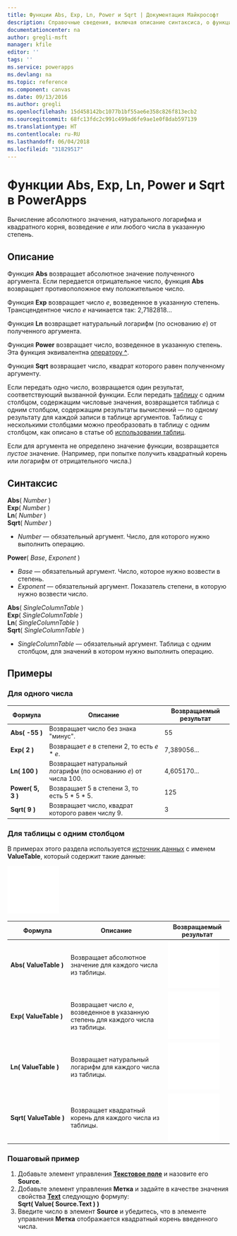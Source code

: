 ```yaml
---
title: Функции Abs, Exp, Ln, Power и Sqrt | Документация Майкрософт
description: Справочные сведения, включая описание синтаксиса, о функциях Abs, Exp, Ln, Power и Sqrt в PowerApps
documentationcenter: na
author: gregli-msft
manager: kfile
editor: ''
tags: ''
ms.service: powerapps
ms.devlang: na
ms.topic: reference
ms.component: canvas
ms.date: 09/13/2016
ms.author: gregli
ms.openlocfilehash: 15d458142bc1077b1bf55ae6e358c826f813ecb2
ms.sourcegitcommit: 68fc13fdc2c991c499ad6fe9ae1e0f8dab597139
ms.translationtype: HT
ms.contentlocale: ru-RU
ms.lasthandoff: 06/04/2018
ms.locfileid: "31829517"
---
```

# <a name="abs-exp-ln-power-and-sqrt-functions-in-powerapps"></a>Функции Abs, Exp, Ln, Power и Sqrt в PowerApps
Вычисление абсолютного значения, натурального логарифма и квадратного корня, возведение *e* или любого числа в указанную степень.

## <a name="description"></a>Описание
Функция **Abs** возвращает абсолютное значение полученного аргумента. Если передается отрицательное число, функция **Abs** возвращает противоположное ему положительное число.

Функция **Exp** возвращает число *e*, возведенное в указанную степень.  Трансцендентное число *e* начинается так: 2,7182818...

Функция **Ln** возвращает натуральный логарифм (по основанию *e*) от полученного аргумента.

Функция **Power** возвращает число, возведенное в указанную степень.  Эта функция эквивалентна [оператору **^**](operators.md).

Функция **Sqrt** возвращает число, квадрат которого равен полученному аргументу.

Если передать одно число, возвращается один результат, соответствующий вызванной функции.  Если передать [таблицу](../working-with-tables.md) с одним столбцом, содержащим числовые значения, возвращается таблица с одним столбцом, содержащим результаты вычислений — по одному результату для каждой записи в таблице аргументов. Таблицу с несколькими столбцами можно преобразовать в таблицу с одним столбцом, как описано в статье об [использовании таблиц](../working-with-tables.md).  

Если для аргумента не определено значение функции, возвращается *пустое* значение.  (Например, при попытке получить квадратный корень или логарифм от отрицательного числа.)

## <a name="syntax"></a>Синтаксис
**Abs**( *Number* )<br>**Exp**( *Number* )<br>**Ln**( *Number* )<br>**Sqrt**( *Number* )

* *Number* — обязательный аргумент. Число, для которого нужно выполнить операцию.

**Power**( *Base*, *Exponent* )

* *Base* — обязательный аргумент. Число, которое нужно возвести в степень.
* *Exponent* — обязательный аргумент. Показатель степени, в которую нужно возвести число.

**Abs**( *SingleColumnTable* )<br>**Exp**( *SingleColumnTable* )<br>**Ln**( *SingleColumnTable* )<br>**Sqrt**( *SingleColumnTable* )

* *SingleColumnTable* — обязательный аргумент. Таблица с одним столбцом, для значений в котором нужно выполнить операцию.

## <a name="examples"></a>Примеры
### <a name="single-number"></a>Для одного числа
| Формула | Описание | Возвращаемый результат |
| --- | --- | --- |
| **Abs( -55 )** |Возвращает число без знака "минус". |55 |
| **Exp( 2 )** |Возвращает *e* в степени 2, то есть *e* \* *e*. |7,389056... |
| **Ln( 100 )** |Возвращает натуральный логарифм (по основанию *e*) от числа 100. |4,605170... |
| **Power( 5, 3 )** |Возвращает 5 в степени 3, то есть 5 \* 5 \* 5. |125 |
| **Sqrt( 9 )** |Возвращает число, квадрат которого равен числу 9. |3 |

### <a name="single-column-table"></a>Для таблицы с одним столбцом
В примерах этого раздела используется [источник данных](../working-with-data-sources.md) с именем **ValueTable**, который содержит такие данные:

![](media/function-numericals/values.png)

| Формула | Описание | Возвращаемый результат |
| --- | --- | --- |
| **Abs(&nbsp;ValueTable&nbsp;)** |Возвращает абсолютное значение для каждого числа из таблицы. |<style> img { max-width: none } </style> ![](media/function-numericals/values-abs.png) |
| **Exp(&nbsp;ValueTable&nbsp;)** |Возвращает число *e*, возведенное в указанную степень для каждого числа из таблицы. |<style> img { max-width: none } </style> ![](media/function-numericals/values-exp.png) |
| **Ln(&nbsp;ValueTable&nbsp;)** |Возвращает натуральный логарифм для каждого числа из таблицы. |<style> img { max-width: none } </style> ![](media/function-numericals/values-ln.png) |
| **Sqrt(&nbsp;ValueTable&nbsp;)** |Возвращает квадратный корень для каждого числа из таблицы. |![](media/function-numericals/values-sqrt.png) |

### <a name="step-by-step-example"></a>Пошаговый пример
1. Добавьте элемент управления **[Текстовое поле](../controls/control-text-input.md)** и назовите его **Source**.
2. Добавьте элемент управления **Метка** и задайте в качестве значения свойства **[Text](../controls/properties-core.md)** следующую формулу:
   <br>
   **Sqrt( Value( Source.Text ) )**
3. Введите число в элемент **Source** и убедитесь, что в элементе управления **Метка** отображается квадратный корень введенного числа.

